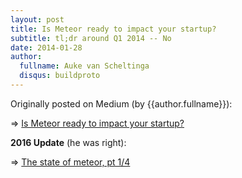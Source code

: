 ```yaml
---
layout: post
title: Is Meteor ready to impact your startup?
subtitle: tl;dr around Q1 2014 -- No
date: 2014-01-28
author:
  fullname: Auke van Scheltinga
  disqus: buildproto
---
```


Originally posted on Medium (by {{author.fullname}}):

=> [Is Meteor ready to impact your startup?](https://medium.com/proto-venture-technology/is-meteor-ready-to-impact-your-startup-da52e519b33b#.36czhoj12) 

__2016 Update__ (he was right):

=> [The state of meteor, pt 1/4](https://www.discovermeteor.com/blog/the-state-of-meteor-part-1-what-went-wrong/)
